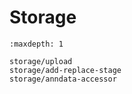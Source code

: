 # Storage

```{toctree}
:maxdepth: 1

storage/upload
storage/add-replace-stage
storage/anndata-accessor
```
